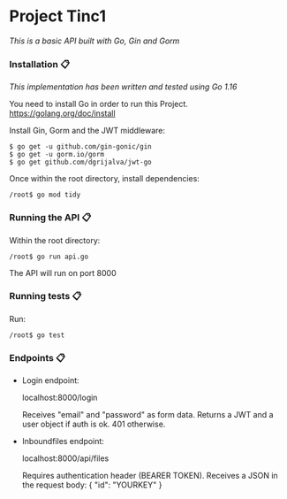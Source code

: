 # Project Tinc1

_This is a basic API built with Go, Gin and Gorm_

### Installation 📋

_This implementation has been written and tested using Go 1.16_

You need to install Go in order to run this Project.
https://golang.org/doc/install

Install Gin, Gorm and the JWT middleware:

    $ go get -u github.com/gin-gonic/gin
    $ go get -u gorm.io/gorm
    $ go get github.com/dgrijalva/jwt-go
    
Once within the root directory, install dependencies:

    /root$ go mod tidy
    
### Running the API 📋

Within the root directory:

    /root$ go run api.go
    
The API will run on port 8000
    
### Running tests 📋

Run:

    /root$ go test

### Endpoints 📋

- Login endpoint:

    localhost:8000/login

    Receives "email" and "password" as form data. Returns a JWT and a user object if auth is ok. 401 otherwise.

- Inboundfiles endpoint:

    localhost:8000/api/files

    Requires authentication header (BEARER TOKEN). Receives a JSON in the request body:
    {
        "id": "YOURKEY"
    }